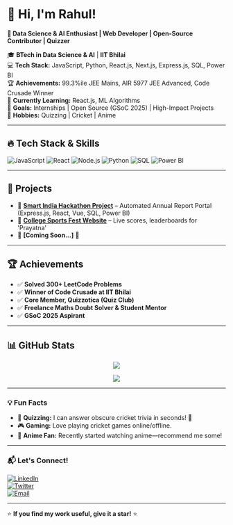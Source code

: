 # 👋 Hi, I'm Rahul!  
**🚀 Data Science & AI Enthusiast | Web Developer | Open-Source Contributor | Quizzer**  

🎓 **BTech in Data Science & AI** | **IIT Bhilai**  
💻 **Tech Stack:** JavaScript, Python, React.js, Next.js, Express.js, SQL, Power BI  
🏆 **Achievements:** 99.3%ile JEE Mains, AIR 5977 JEE Advanced, Code Crusade Winner  
🌱 **Currently Learning:** React.js, ML Algorithms  
📌 **Goals:** Internships | Open Source (GSoC 2025) | High-Impact Projects  
🎯 **Hobbies:** Quizzing | Cricket | Anime  

---

## 🔥 Tech Stack & Skills
![JavaScript](https://img.shields.io/badge/-JavaScript-F7DF1E?style=flat&logo=javascript&logoColor=black) 
![React](https://img.shields.io/badge/-React-61DAFB?style=flat&logo=react&logoColor=black)
![Node.js](https://img.shields.io/badge/-Node.js-339933?style=flat&logo=node.js&logoColor=white)
![Python](https://img.shields.io/badge/-Python-3776AB?style=flat&logo=python&logoColor=white)
![SQL](https://img.shields.io/badge/-SQL-4479A1?style=flat&logo=mysql&logoColor=white)
![Power BI](https://img.shields.io/badge/-Power%20BI-F2C811?style=flat&logo=powerbi&logoColor=black)

---

## 🚀 Projects
- 🔹 **[Smart India Hackathon Project](#)** – Automated Annual Report Portal (Express.js, React, Vue, SQL, Power BI)  
- 🔹 **[College Sports Fest Website](#)** – Live scores, leaderboards for 'Prayatna'  
- 🔹 **[Coming Soon...]** 🚀  

---

## 🏆 Achievements
- ✅ **Solved 300+ LeetCode Problems**  
- ✅ **Winner of Code Crusade at IIT Bhilai**  
- ✅ **Core Member, Quizzotica (Quiz Club)**  
- ✅ **Freelance Maths Doubt Solver & Student Mentor**  
- ✅ **GSoC 2025 Aspirant**  

---

## 📊 GitHub Stats
<p align="center">
  <img src="https://github-readme-streak-stats.herokuapp.com/?user=Rahul-Username&theme=tokyonight" />
</p>
<p align="center">
  <img src="https://github-readme-stats.vercel.app/api/top-langs/?username=Rahul-Username&layout=compact&theme=tokyonight" />
</p>

---

### 💡 Fun Facts
- 🎯 **Quizzing:** I can answer obscure cricket trivia in seconds! 🏏  
- 🎮 **Gaming:** Love playing cricket games online/offline.  
- 🎥 **Anime Fan:** Recently started watching anime—recommend me some!  

---

### 📬 Let's Connect!
[![LinkedIn](https://img.shields.io/badge/-LinkedIn-0077B5?style=flat&logo=linkedin&logoColor=white)](https://linkedin.com/in/your-profile)  
[![Twitter](https://img.shields.io/badge/-Twitter-1DA1F2?style=flat&logo=twitter&logoColor=white)](https://twitter.com/your-profile)  
[![Email](https://img.shields.io/badge/-Email-D14836?style=flat&logo=gmail&logoColor=white)](mailto:your.email@example.com)

---

⭐ **If you find my work useful, give it a star!** ⭐  



<!---
Rahul5977/Rahul5977 is a ✨ special ✨ repository because its `README.md` (this file) appears on your GitHub profile.
You can click the Preview link to take a look at your changes.
--->
